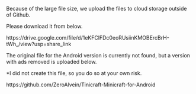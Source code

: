 <p>Because of the large file size, we upload the files to cloud storage outside of Github.
<p>Please download it from below.
<p>
<p>https://drive.google.com/file/d/1eKFClFDc0eoRUsiinKMOBErcBrH-tWh_/view?usp=share_link
<p>
<p>
<p>The original file for the Android version is currently not found, but a version with ads removed is uploaded below.
<p>*I did not create this file, so you do so at your own risk.
<p>
<p>https://github.com/ZeroAlvein/Tinicraft-Minicraft-for-Android
